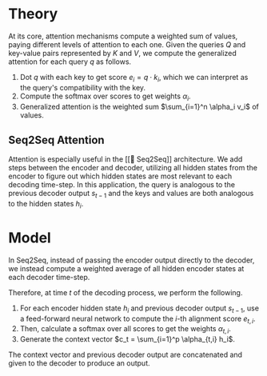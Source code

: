 

# Theory
At its core, attention mechanisms compute a weighted sum of values, paying different levels of attention to each one. Given the queries $Q$ and key-value pairs represented by $K$ and $V$, we compute the generalized attention for each query $q$ as follows.
1. Dot $q$ with each key to get score $e_i = q \cdot k_i$, which we can interpret as the query's compatibility with the key.
2. Compute the softmax over scores to get weights $\alpha_i$.
3. Generalized attention is the weighted sum $\sum_{i=1}^n \alpha_i v_i$ of values.

## Seq2Seq Attention
Attention is especially useful in the [[🧵 Seq2Seq]] architecture. We add steps between the encoder and decoder, utilizing all hidden states from the encoder to figure out which hidden states are most relevant to each decoding time-step. In this application, the query is analogous to the previous decoder output $s_{t-1}$ and the keys and values are both analogous to the hidden states $h_i$.

# Model
In Seq2Seq, instead of passing the encoder output directly to the decoder, we instead compute a weighted average of all hidden encoder states at each decoder time-step.

Therefore, at time $t$ of the decoding process, we perform the following.
1. For each encoder hidden state $h_i$ and previous decoder output $s_{t-1}$, use a feed-forward neural network to compute the $i$-th alignment score $e_{t, i}$.
2. Then, calculate a softmax over all scores to get the weights $\alpha_{t,i}$.
3. Generate the context vector $c_t = \sum_{i=1}^p \alpha_{t,i} h_i$.

The context vector and previous decoder output are concatenated and given to the decoder to produce an output.



